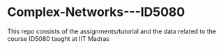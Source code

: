 # Complex-Networks---ID5080
This repo consists of the assignments/tutorial and the data related to the course ID5080 taught at IIT Madras
